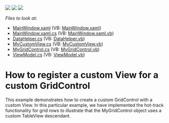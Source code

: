 <!-- default badges list -->
![](https://img.shields.io/endpoint?url=https://codecentral.devexpress.com/api/v1/VersionRange/128652589/11.2.7%2B)
[![](https://img.shields.io/badge/Open_in_DevExpress_Support_Center-FF7200?style=flat-square&logo=DevExpress&logoColor=white)](https://supportcenter.devexpress.com/ticket/details/E3800)
[![](https://img.shields.io/badge/📖_How_to_use_DevExpress_Examples-e9f6fc?style=flat-square)](https://docs.devexpress.com/GeneralInformation/403183)
<!-- default badges end -->
<!-- default file list -->
*Files to look at*:

* [MainWindow.xaml](./CS/WpfApplication/MainWindow.xaml) (VB: [MainWindow.xaml](./VB/WpfApplication/MainWindow.xaml))
* [MainWindow.xaml.cs](./CS/WpfApplication/MainWindow.xaml.cs) (VB: [MainWindow.xaml.vb](./VB/WpfApplication/MainWindow.xaml.vb))
* [DataHelper.cs](./CS/WpfApplication/Model/DataHelper.cs) (VB: [DataHelper.vb](./VB/WpfApplication/Model/DataHelper.vb))
* [MyCustomView.cs](./CS/WpfApplication/MyGridControl/MyCustomView.cs) (VB: [MyCustomView.vb](./VB/WpfApplication/MyGridControl/MyCustomView.vb))
* [MyGridControl.cs](./CS/WpfApplication/MyGridControl/MyGridControl.cs) (VB: [MyGridControl.vb](./VB/WpfApplication/MyGridControl/MyGridControl.vb))
* [ViewModel.cs](./CS/WpfApplication/ViewModel/ViewModel.cs) (VB: [ViewModel.vb](./VB/WpfApplication/ViewModel/ViewModel.vb))
<!-- default file list end -->
# How to register a custom View for a custom GridControl


<p>This example demonstrates how to create a custom GridControl with a custom View. In this particular example, we have implemented the hot-track functionality for grid rows to illustrate that the MyGridControl object uses a custom TableView descendant.</p>

<br/>



